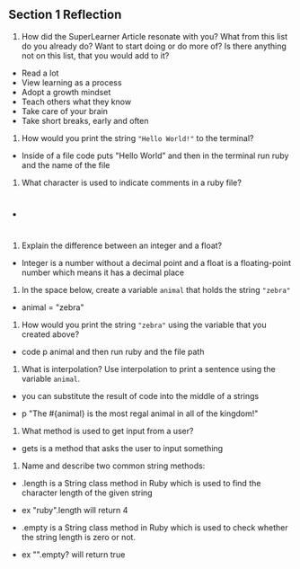 ## Section 1 Reflection

1. How did the SuperLearner Article resonate with you? What from this list do you already do? Want to start doing or do more of? Is there anything not on this list, that you would add to it?

- Read a lot 
- View learning as a process
- Adopt a growth mindset
- Teach others what they know
- Take care of your brain
- Take short breaks, early and often

1. How would you print the string `"Hello World!"` to the terminal?

- Inside of a file code puts "Hello World" and then in the terminal run ruby and the name of the file

1. What character is used to indicate comments in a ruby file?

- #

1. Explain the difference between an integer and a float?

- Integer is a number without a decimal point and a float is a floating-point number which means it has a decimal place

1. In the space below, create a variable `animal` that holds the string `"zebra"`

- animal = "zebra"

1. How would you print the string `"zebra"` using the variable that you created above?

- code p animal and then run ruby and the file path 

1. What is interpolation? Use interpolation to print a sentence using the variable `animal`.

- you can substitute the result of code into the middle of a strings

- p "The #{animal} is the most regal animal in all of the kingdom!"

1. What method is used to get input from a user?

- gets is a method that asks the user to input something

1. Name and describe two common string methods:

- .length is a String class method in Ruby which is used to find the character length of the given string
- ex "ruby".length will return 4

- .empty is a String class method in Ruby which is used to check whether the string length is zero or not.
- ex "".empty? will return true


